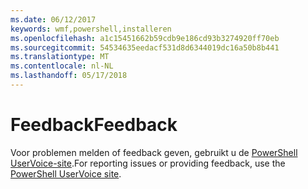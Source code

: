 ```yaml
---
ms.date: 06/12/2017
keywords: wmf,powershell,installeren
ms.openlocfilehash: a1c15451662b59cdb9e186cd93b3274920ff70eb
ms.sourcegitcommit: 54534635eedacf531d8d6344019dc16a50b8b441
ms.translationtype: MT
ms.contentlocale: nl-NL
ms.lasthandoff: 05/17/2018
---
```

# <a name="feedback"></a><span data-ttu-id="4823a-102">Feedback</span><span class="sxs-lookup"><span data-stu-id="4823a-102">Feedback</span></span>
<span data-ttu-id="4823a-103">Voor problemen melden of feedback geven, gebruikt u de [PowerShell UserVoice-site](http://windowsserver.uservoice.com/forums/301869-powershell).</span><span class="sxs-lookup"><span data-stu-id="4823a-103">For reporting issues or providing feedback, use the [PowerShell UserVoice site](http://windowsserver.uservoice.com/forums/301869-powershell).</span></span>
